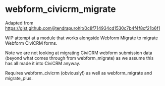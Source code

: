 # webform_civicrm_migrate

Adapted from https://gist.github.com/jitendrapurohit/0c8f714934cd1530c7b4f4f8cf21b6f1

WIP attempt at a module that works alongside Webform Migrate to migrate Webform CiviCRM forms. 

Note we are not looking at migrating CiviCRM webform submission data (beyond what comes through from webform_migrate) as we assume this has all made it into CiviCRM anyway.

Requires webform_civicrm (obviously!) as well as webform_migrate and migrate_plus.
